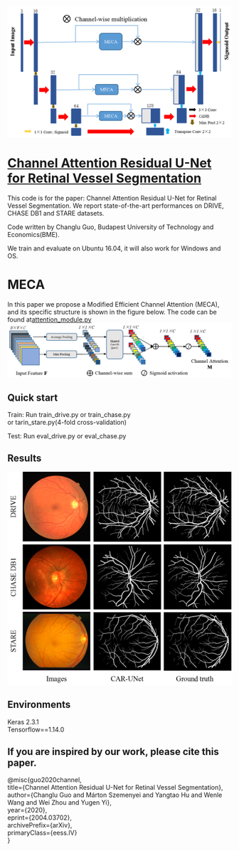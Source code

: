 ![CAR-UNet](1.png?raw=true "CAR-UNet")
# [Channel Attention Residual U-Net for Retinal Vessel Segmentation](https://arxiv.org/abs/2004.03702)
This code is for the paper: Channel Attention Residual U-Net for Retinal Vessel Segmentation. We report state-of-the-art performances on DRIVE, CHASE DB1 and STARE datasets.

Code written by Changlu Guo, Budapest University of Technology and Economics(BME).


We train and evaluate on Ubuntu 16.04, it will also work for Windows and OS.



# MECA
In this paper we propose a Modified Efficient Channel Attention (MECA), and its specific structure is shown in the figure below. The code can be found at[attention_module.py](attention_module.py) <br>
![MECA](2.png?raw=true "MECA")
## Quick start 

Train:
Run train_drive.py or train_chase.py <br>
or tarin_stare.py(4-fold cross-validation) 

Test:
Run eval_drive.py or eval_chase.py

## Results

![Results](3.png?raw=true "Results")

## Environments
Keras 2.3.1  <br>
Tensorflow==1.14.0 <br>


## If you are inspired by our work, please cite this paper.

@misc{guo2020channel,<br>
      title={Channel Attention Residual U-Net for Retinal Vessel Segmentation}, <br>
      author={Changlu Guo and Márton Szemenyei and Yangtao Hu and Wenle Wang and Wei Zhou and Yugen Yi},<br>
      year={2020},<br>
      eprint={2004.03702},<br>
      archivePrefix={arXiv},<br>
      primaryClass={eess.IV}<br>
}
